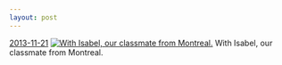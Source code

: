 ```yaml
---
layout: post
---
```


<p>
  <time><a href="/226">2013-11-21</a></time>
  <a href="/226"><img src="{{ site.assets_url }}/226-640.jpg" srcset="{{ site.assets_url }}/226-1280.jpg 1280w, {{ site.assets_url }}/226-960.jpg 960w, {{ site.assets_url }}/226-640.jpg 640w, {{ site.assets_url }}/226-320.jpg 320w" sizes="(min-width: 700px) 50vw, calc(100vw - 2rem)" alt="With Isabel, our classmate from Montreal." /></a>
  <span>With Isabel, our classmate from Montreal.</span>
</p>
